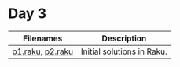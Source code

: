 # Day 3

| Filenames | Description
|-----------|------------
| [p1.raku](./p1.raku), [p2.raku](./p2.raku) |  Initial solutions in Raku. |
